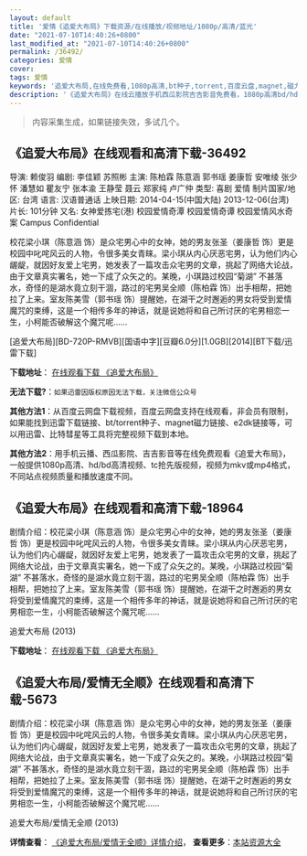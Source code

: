```yaml
---
layout: default
title: '爱情《追爱大布局》下载资源/在线播放/视频地址/1080p/高清/蓝光'
date: "2021-07-10T14:40:26+0800"
last_modified_at: "2021-07-10T14:40:26+0800"
permalink: /36492/
categories: 爱情
cover:
tags: 爱情
keywords: '追爱大布局,在线免费看,1080p高清,bt种子,torrent,百度云盘,magnet,磁力链,迅雷下载资源'
description: '《追爱大布局》在线云播放手机西瓜影院吉吉影音免费看，1080p高清bd/hd未删减完整版和tc抢先枪版，mkv/mp4格式，附带bt/torrent种子、magnet/磁力链、百度云盘、网盘资源迅雷下载链接'
---
```


>内容采集生成，如果链接失效，多试几个。


## 《追爱大布局》在线观看和高清下载-36492

导演: 赖俊羽 编剧: 李佳颖 苏照彬 主演: 陈柏霖 陈意涵 郭书瑶 姜康哲 安唯绫 张少怀 潘慧如 瞿友宁 张本渝 王静莹 聂云 郑家纯 卢广仲 类型: 喜剧 爱情 制片国家/地区: 台湾 语言: 汉语普通话 上映日期: 2014-04-15(中国大陆) 2013-12-06(台湾) 片长: 101分钟 又名: 女神爱拣宅(港) 校园爱情奇潭 校园爱情奇谭 校园爱情风水奇案 Campus Confidential

校花梁小琪（陈意涵 饰）是众宅男心中的女神，她的男友张圣（姜康哲 饰）更是校园中叱咤风云的人物，令很多美女青睐。梁小琪从内心厌恶宅男，认为他们内心龌龊，就因好友爱上宅男，她发表了一篇攻击众宅男的文章，挑起了网络大论战，由于文章真实署名，她一下成了众矢之的。某晚，小琪路过校园“菊湖” 不甚落水，奇怪的是湖水竟立刻干涸，路过的宅男吴全顺（陈柏霖 饰）出手相帮，把她拉了上来。室友陈美雪（郭书瑶 饰）提醒她，在湖干之时邂逅的男女将受到爱情魔咒的束缚，这是一个相传多年的神话，就是说她将和自己所讨厌的宅男相恋一生，小柯能否破解这个魔咒呢……


[追爱大布局][BD-720P-RMVB][国语中字][豆瓣6.0分][1.0GB][2014][BT下载/迅雷下载]

**下载地址**： [在线观看下载 《追爱大布局》](https://www.btdx8.com/torrent/campus_confidential_2014.html) 


**无法下载?**：`如果迅雷因版权原因无法下载，关注微信公众号 `

**其他方法1**：从百度云网盘下载视频，百度云网盘支持在线观看，非会员有限制，如果能找到迅雷下载链接、bt/torrent种子、magnet磁力链接、e2dk链接等，可以用迅雷、比特彗星等工具将完整视频下载到本地。

**其他方法2**：用手机云播、西瓜影院、吉吉影音等在线免费观看《追爱大布局》，一般提供1080p高清、hd/bd高清视频、tc抢先版视频，视频为mkv或mp4格式，不同站点视频质量和播放速度不同。


## 《追爱大布局》在线观看和高清下载-18964

剧情介绍：校花梁小琪（陈意涵 饰）是众宅男心中的女神，她的男友张圣（姜康哲 饰）更是校园中叱咤风云的人物，令很多美女青睐。梁小琪从内心厌恶宅男，认为他们内心龌龊，就因好友爱上宅男，她发表了一篇攻击众宅男的文章，挑起了网络大论战，由于文章真实署名，她一下成了众矢之的。某晚，小琪路过校园“菊湖” 不甚落水，奇怪的是湖水竟立刻干涸，路过的宅男吴全顺（陈柏霖 饰）出手相帮，把她拉了上来。室友陈美雪（郭书瑶 饰）提醒她，在湖干之时邂逅的男女将受到爱情魔咒的束缚，这是一个相传多年的神话，就是说她将和自己所讨厌的宅男相恋一生，小柯能否破解这个魔咒呢......


追爱大布局 (2013)

**下载地址**： [在线观看下载 《追爱大布局》](https://www.btbtdy.me/btdy/dy2620.html) 


## 《追爱大布局/爱情无全顺》在线观看和高清下载-5673

剧情介绍：校花梁小琪（陈意涵 饰）是众宅男心中的女神，她的男友张圣（姜康哲 饰）更是校园中叱咤风云的人物，令很多美女青睐。梁小琪从内心厌恶宅男，认为他们内心龌龊，就因好友爱上宅男，她发表了一篇攻击众宅男的文章，挑起了网络大论战，由于文章真实署名，她一下成了众矢之的。某晚，小琪路过校园“菊湖” 不甚落水，奇怪的是湖水竟立刻干涸，路过的宅男吴全顺（陈柏霖 饰）出手相帮，把她拉了上来。室友陈美雪（郭书瑶 饰）提醒她，在湖干之时邂逅的男女将受到爱情魔咒的束缚，这是一个相传多年的神话，就是说她将和自己所讨厌的宅男相恋一生，小柯能否破解这个魔咒呢......


追爱大布局/爱情无全顺 (2013)

**详情查看**： [《追爱大布局/爱情无全顺》详情介绍](/movie/5673/)， **查看更多**：[本站资源大全](/movie/t/all/)

